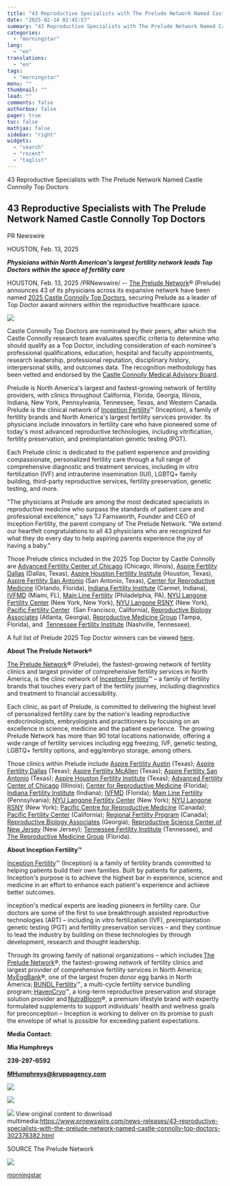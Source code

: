 ```yaml
---
title: "43 Reproductive Specialists with The Prelude Network Named Castle Connolly Top Doctors"
date: "2025-02-14 02:45:57"
summary: "43 Reproductive Specialists with The Prelude Network Named Castle Connolly Top Doctors 43 Reproductive Specialists with The Prelude Network Named Castle Connolly Top Doctors PR Newswire HOUSTON, Feb. 13, 2025 Physicians within North American's largest fertility network leads Top Doctors within the space of fertility care HOUSTON, Feb. 13, 2025..."
categories:
  - "morningstar"
lang:
  - "en"
translations:
  - "en"
tags:
  - "morningstar"
menu: ""
thumbnail: ""
lead: ""
comments: false
authorbox: false
pager: true
toc: false
mathjax: false
sidebar: "right"
widgets:
  - "search"
  - "recent"
  - "taglist"
---
```


43 Reproductive Specialists with The Prelude Network Named Castle Connolly Top Doctors

43 Reproductive Specialists with The Prelude Network Named Castle Connolly Top Doctors
--------------------------------------------------------------------------------------

PR Newswire

HOUSTON, Feb. 13, 2025


***Physicians within North American's largest fertility network leads Top Doctors within the space of fertility care***

HOUSTON, Feb. 13, 2025 /PRNewswire/ -- [The Prelude Network](https://c212.net/c/link/?t=0&l=en&o=4361623-1&h=1794064606&u=https%3A%2F%2Fwww.preludefertility.com%2F&a=The+Prelude+Network)® (Prelude) announces 43 of its physicians across its expansive network have been named [2025 Castle Connolly Top Doctors](https://c212.net/c/link/?t=0&l=en&o=4361623-1&h=3729356140&u=https%3A%2F%2Fwww.castleconnolly.com%2F2025-castle-connolly-top-doctors&a=2025+Castle+Connolly+Top+Doctors), securing Prelude as a leader of Top Doctor award winners within the reproductive healthcare space.

[![](https://mma.prnewswire.com/media/1864266/The_Prelude_Network_Logo.jpg)](https://mma.prnewswire.com/media/1864266/The_Prelude_Network_Logo.html)

Castle Connolly Top Doctors are nominated by their peers, after which the Castle Connolly research team evaluates specific criteria to determine who should qualify as a Top Doctor, including consideration of each nominee's professional qualifications, education, hospital and faculty appointments, research leadership, professional reputation, disciplinary history, interpersonal skills, and outcomes data. The recognition methodology has been vetted and endorsed by the [Castle Connolly Medical Advisory Board](https://c212.net/c/link/?t=0&l=en&o=4361623-1&h=3780068366&u=https%3A%2F%2Fstats.newswire.com%2Fx%2Fhtml%3Ffinal%3DaHR0cHM6Ly93d3cuY2FzdGxlY29ubm9sbHkuY29tL2Fib3V0LXVzL2Fkdmlzb3J5LWJvYXJk%26sig%3DNAKBeruq3BBDk4b0RwZ8pZaK3uxjXKV8VMJOFfbrS2Pf6VdVMVqT22XuH6itSMDErJfTAEcqb-lAe9l6ZxfytQ%26hit%252Csum%3DWyI0NW5sM3EiLCI0NW5sM3IiLCI0NW5sM3AiXQ&a=Castle+Connolly+Medical+Advisory+Board).

Prelude is North America's largest and fastest-growing network of fertility providers, with clinics throughout California, Florida, Georgia, Illinois, Indiana, New York, Pennsylvania, Tennessee, Texas, and Western Canada. Prelude is the clinical network of [Inception Fertility](https://c212.net/c/link/?t=0&l=en&o=4361623-1&h=1029111545&u=http%3A%2F%2Fwww.inceptionfertility.com%2F&a=Inception+Fertility)™ (Inception), a family of fertility brands and North America's largest fertility services provider. Its physicians include innovators in fertility care who have pioneered some of today's most advanced reproductive technologies, including vitrification, fertility preservation, and preimplantation genetic testing (PGT).

Each Prelude clinic is dedicated to the patient experience and providing compassionate, personalized fertility care through a full range of comprehensive diagnostic and treatment services, including in vitro fertilization (IVF) and intrauterine insemination (IUI), LGBTQ+ family building, third-party reproductive services, fertility preservation, genetic testing, and more.

"The physicians at Prelude are among the most dedicated specialists in reproductive medicine who surpass the standards of patient care and professional excellence," says TJ Farnsworth, Founder and CEO of Inception Fertility, the parent company of The Prelude Network. "We extend our heartfelt congratulations to all 43 physicians who are recognized for what they do every day to help aspiring parents experience the joy of having a baby."

Those Prelude clinics included in the 2025 Top Doctor by Castle Connolly are [Advanced Fertility Center of Chicago](https://c212.net/c/link/?t=0&l=en&o=4361623-1&h=3322204212&u=https%3A%2F%2Fadvancedfertility.com%2F&a=Advanced+Fertility+Center+of+Chicago) (Chicago, Illinois), [Aspire Fertility Dallas](https://c212.net/c/link/?t=0&l=en&o=4361623-1&h=1007949060&u=https%3A%2F%2Fwww.aspirefertility.com%2Fdallas-texas&a=Aspire+Fertility+Dallas) (Dallas, Texas), [Aspire Houston Fertility Institute](https://c212.net/c/link/?t=0&l=en&o=4361623-1&h=2686827774&u=https%3A%2F%2Fwww.aspirehfi.com%2F&a=Aspire+Houston+Fertility+Institute) (Houston, Texas), [Aspire Fertility San Antonio](https://c212.net/c/link/?t=0&l=en&o=4361623-1&h=2924734668&u=https%3A%2F%2Fwww.aspirefertility.com%2Fsan-antonio-texas&a=Aspire+Fertility+San+Antonio) (San Antonio, Texas), [Center for Reproductive Medicine](https://c212.net/c/link/?t=0&l=en&o=4361623-1&h=3433296294&u=https%3A%2F%2Fwww.ivforlando.com%2F&a=Center+for+Reproductive+Medicine) (Orlando, Florida), [Indiana Fertility Institute](https://c212.net/c/link/?t=0&l=en&o=4361623-1&h=2114874276&u=https%3A%2F%2Ffertilityindy.com%2F&a=Indiana+Fertility+Institute) (Carmel, Indiana), [IVFMD](https://c212.net/c/link/?t=0&l=en&o=4361623-1&h=2562081413&u=https%3A%2F%2Fwww.ivfmd.com%2F&a=IVFMD) (Miami, FL), [Main Line Fertility](https://c212.net/c/link/?t=0&l=en&o=4361623-1&h=4131071319&u=https%3A%2F%2Fwww.mainlinefertility.com%2F&a=Main+Line+Fertility) (Philadelphia, PA), [NYU Langone Fertility Center](https://c212.net/c/link/?t=0&l=en&o=4361623-1&h=1555339845&u=https%3A%2F%2Fnyulangone.org%2Flocations%2Ffertility-center&a=NYU+Langone+Fertility+Center) (New York, New York), [NYU Langone RSNY](https://c212.net/c/link/?t=0&l=en&o=4361623-1&h=3450756934&u=https%3A%2F%2Fwww.fertilityrsny.org%2F&a=NYU+Langone+RSNY) (New York), [Pacific Fertility Center](https://c212.net/c/link/?t=0&l=en&o=4361623-1&h=696052288&u=https%3A%2F%2Fwww.pacificfertilitycenter.com%2F&a=Pacific+Fertility+Center)  (San Francisco, California), [Reproductive Biology Associates](https://c212.net/c/link/?t=0&l=en&o=4361623-1&h=3752485652&u=https%3A%2F%2Fwww.rbafertility.com%2F&a=Reproductive+Biology+Associates) (Atlanta, Georgia), [Reproductive Medicine Group](https://c212.net/c/link/?t=0&l=en&o=4361623-1&h=1932277581&u=https%3A%2F%2Fwww.floridafertility.com%2F%3Fcn-reloaded%3D1&a=Reproductive+Medicine+Group) (Tampa, Florida), and  [Tennessee Fertility Institute](https://c212.net/c/link/?t=0&l=en&o=4361623-1&h=2596074099&u=https%3A%2F%2Ftnfertility.com%2F&a=Tennessee+Fertility+Institute) (Nashville, Tennessee).

A full list of Prelude 2025 Top Doctor winners can be viewed [here](https://c212.net/c/link/?t=0&l=en&o=4361623-1&h=3100069829&u=https%3A%2F%2Fwww.preludefertility.com%2Fblog%2Fprelude-network-celebrates-43-top-fertility-doctors-for-2025&a=here).

**About The Prelude Network®** 

[The Prelude Network](https://c212.net/c/link/?t=0&l=en&o=4361623-1&h=1794064606&u=https%3A%2F%2Fwww.preludefertility.com%2F&a=The+Prelude+Network)® (Prelude), the fastest-growing network of fertility clinics and largest provider of comprehensive fertility services in North America, is the clinic network of [Inception Fertility](https://c212.net/c/link/?t=0&l=en&o=4361623-1&h=445929055&u=https%3A%2F%2Fwww.inceptionllc.com%2F&a=Inception+Fertility)™ – a family of fertility brands that touches every part of the fertility journey, including diagnostics and treatment to financial accessibility.

Each clinic, as part of Prelude, is committed to delivering the highest level of personalized fertility care by the nation's leading reproductive endocrinologists, embryologists and practitioners by focusing on an excellence in science, medicine and the patient experience.  The growing Prelude Network has more than 90 total locations nationwide, offering a wide range of fertility services including egg freezing, IVF, genetic testing, LGBTQ+ fertility options, and egg/embryo storage, among others.

Those clinics within Prelude include [Aspire Fertility Austin](https://c212.net/c/link/?t=0&l=en&o=4361623-1&h=1492715175&u=https%3A%2F%2Fwww.aspirefertility.com%2Faustin-texas&a=Aspire+Fertility+Austin) (Texas); [Aspire Fertility Dallas](https://c212.net/c/link/?t=0&l=en&o=4361623-1&h=1007949060&u=https%3A%2F%2Fwww.aspirefertility.com%2Fdallas-texas&a=Aspire+Fertility+Dallas) (Texas); [Aspire Fertility McAllen](https://c212.net/c/link/?t=0&l=en&o=4361623-1&h=793264767&u=https%3A%2F%2Fwww.aspirefertility.com%2Fmcallen-texas&a=Aspire+Fertility+McAllen) (Texas); [Aspire Fertility San Antonio](https://c212.net/c/link/?t=0&l=en&o=4361623-1&h=2924734668&u=https%3A%2F%2Fwww.aspirefertility.com%2Fsan-antonio-texas&a=Aspire+Fertility+San+Antonio) (Texas); [Aspire Houston Fertility Institute](https://c212.net/c/link/?t=0&l=en&o=4361623-1&h=2686827774&u=https%3A%2F%2Fwww.aspirehfi.com%2F&a=Aspire+Houston+Fertility+Institute) (Texas); [Advanced Fertility Center of Chicago](https://c212.net/c/link/?t=0&l=en&o=4361623-1&h=3322204212&u=https%3A%2F%2Fadvancedfertility.com%2F&a=Advanced+Fertility+Center+of+Chicago) (Illinois); [Center for Reproductive Medicine](https://c212.net/c/link/?t=0&l=en&o=4361623-1&h=3433296294&u=https%3A%2F%2Fwww.ivforlando.com%2F&a=Center+for+Reproductive+Medicine) (Florida); [Indiana Fertility Institute](https://c212.net/c/link/?t=0&l=en&o=4361623-1&h=2114874276&u=https%3A%2F%2Ffertilityindy.com%2F&a=Indiana+Fertility+Institute) (Indiana); [IVFMD](https://c212.net/c/link/?t=0&l=en&o=4361623-1&h=2562081413&u=https%3A%2F%2Fwww.ivfmd.com%2F&a=IVFMD) (Florida); [Main Line Fertility](https://c212.net/c/link/?t=0&l=en&o=4361623-1&h=4131071319&u=https%3A%2F%2Fwww.mainlinefertility.com%2F&a=Main+Line+Fertility) (Pennsylvania); [NYU Langone Fertility Center](https://c212.net/c/link/?t=0&l=en&o=4361623-1&h=1555339845&u=https%3A%2F%2Fnyulangone.org%2Flocations%2Ffertility-center&a=NYU+Langone+Fertility+Center) (New York); [NYU Langone RSNY](https://c212.net/c/link/?t=0&l=en&o=4361623-1&h=3450756934&u=https%3A%2F%2Fwww.fertilityrsny.org%2F&a=NYU+Langone+RSNY) (New York); [Pacific Centre for Reproductive Medicine](https://c212.net/c/link/?t=0&l=en&o=4361623-1&h=2382195942&u=https%3A%2F%2Fwww.pacificfertility.ca%2F&a=Pacific+Centre+for+Reproductive+Medicine) (Canada); [Pacific Fertility Center](https://c212.net/c/link/?t=0&l=en&o=4361623-1&h=696052288&u=https%3A%2F%2Fwww.pacificfertilitycenter.com%2F&a=Pacific+Fertility+Center) (California); [Regional Fertility Program](https://c212.net/c/link/?t=0&l=en&o=4361623-1&h=4198428386&u=https%3A%2F%2Fregionalfertilityprogram.ca%2F&a=Regional+Fertility+Program) (Canada); [Reproductive Biology Associates](https://c212.net/c/link/?t=0&l=en&o=4361623-1&h=3752485652&u=https%3A%2F%2Fwww.rbafertility.com%2F&a=Reproductive+Biology+Associates) (Georgia); [Reproductive Science Center of New Jersey](https://c212.net/c/link/?t=0&l=en&o=4361623-1&h=1399329577&u=https%3A%2F%2Ffertilitynj.com%2F&a=Reproductive+Science+Center+of+New+Jersey) (New Jersey); [Tennessee Fertility Institute](https://c212.net/c/link/?t=0&l=en&o=4361623-1&h=2596074099&u=https%3A%2F%2Ftnfertility.com%2F&a=Tennessee+Fertility+Institute) (Tennessee), and [The Reproductive Medicine Group](https://c212.net/c/link/?t=0&l=en&o=4361623-1&h=4051882800&u=https%3A%2F%2Fwww.floridafertility.com%2F&a=The+Reproductive+Medicine+Group) (Florida).

**About Inception Fertility™**

[Inception Fertility](https://c212.net/c/link/?t=0&l=en&o=4361623-1&h=1029111545&u=http%3A%2F%2Fwww.inceptionfertility.com%2F&a=Inception+Fertility)™ (Inception) is a family of fertility brands committed to helping patients build their own families. Built by patients for patients, Inception's purpose is to achieve the highest bar in experience, science and medicine in an effort to enhance each patient's experience and achieve better outcomes.

Inception's medical experts are leading pioneers in fertility care. Our doctors are some of the first to use breakthrough assisted reproductive technologies (ART) – including in vitro fertilization (IVF), preimplantation genetic testing (PGT) and fertility preservation services – and they continue to lead the industry by building on these technologies by through development, research and thought leadership.

Through its growing family of national organizations – which includes [The Prelude Network](https://c212.net/c/link/?t=0&l=en&o=4361623-1&h=1794064606&u=https%3A%2F%2Fwww.preludefertility.com%2F&a=The+Prelude+Network)®, the fastest-growing network of fertility clinics and largest provider of comprehensive fertility services in North America; [MyEggBank](https://c212.net/c/link/?t=0&l=en&o=4361623-1&h=2550856568&u=https%3A%2F%2Fwww.myeggbank.com%2F&a=MyEggBank)®, one of the largest frozen donor egg banks in North America; [BUNDL Fertility](https://c212.net/c/link/?t=0&l=en&o=4361623-1&h=1180877075&u=https%3A%2F%2Fbundlfertility.com%2F&a=BUNDL+Fertility)™, a multi-cycle fertility service bundling program; [HavenCryo](https://c212.net/c/link/?t=0&l=en&o=4361623-1&h=4188888773&u=https%3A%2F%2Fhavencryo.com%2F&a=HavenCryo)™, a long-term reproductive preservation and storage solution provider and [NutraBloom](https://c212.net/c/link/?t=0&l=en&o=4361623-1&h=2028696539&u=https%3A%2F%2Fbloomhealthier.com%2F&a=NutraBloom)®, a premium lifestyle brand with expertly formulated supplements to support individuals' health and wellness goals for preconception – Inception is working to deliver on its promise to push the envelope of what is possible for exceeding patient expectations.

**Media Contact:**

**Mia Humphreys**

**239-297-6592**

**[MHumphreys@kruppagency.com](mailto:MHumphreys@kruppagency.com)**

[![](https://mma.prnewswire.com/media/2613601/Castle_Connolly_Top_Doctors_Logo.jpg)](https://mma.prnewswire.com/media/2613601/Castle_Connolly_Top_Doctors_Logo.html)

[![](https://mma.prnewswire.com/media/1927287/Inception_Fertility_Logo.jpg)](https://mma.prnewswire.com/media/1927287/Inception_Fertility_Logo.html)

 ![](https://c212.net/c/img/favicon.png?sn=NY18297&sd=2025-02-13) View original content to download multimedia:<https://www.prnewswire.com/news-releases/43-reproductive-specialists-with-the-prelude-network-named-castle-connolly-top-doctors-302376382.html>

SOURCE The Prelude Network


 ![](https://rt.prnewswire.com/rt.gif?NewsItemId=NY18297&Transmission_Id=202502131335PR_NEWS_USPR_____NY18297&DateId=20250213)

[morningstar](https://www.morningstar.com/news/pr-newswire/20250213ny18297/43-reproductive-specialists-with-the-prelude-network-named-castle-connolly-top-doctors)
